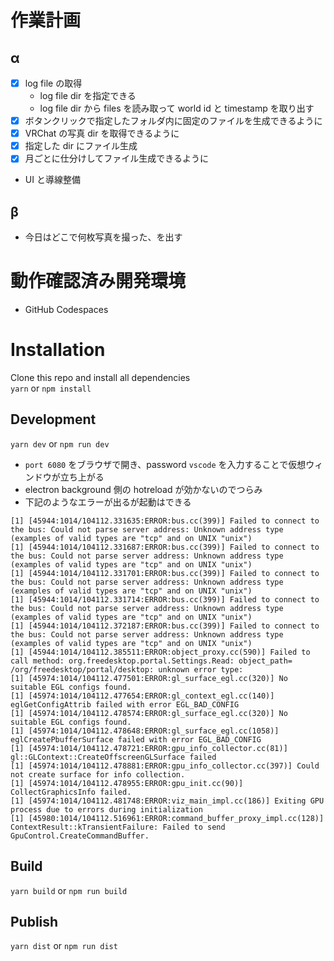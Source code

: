 # 作業計画
## α
* [x] log file の取得
    * log file dir を指定できる
    * log file dir から files を読み取って world id と timestamp を取り出す
* [x] ボタンクリックで指定したフォルダ内に固定のファイルを生成できるように
* [x] VRChat の写真 dir を取得できるように
* [x] 指定した dir にファイル生成
* [x] 月ごとに仕分けしてファイル生成できるように
* UI と導線整備

## β
* 今日はどこで何枚写真を撮った、を出す


# 動作確認済み開発環境
* GitHub Codespaces

# Installation

Clone this repo and install all dependencies  
`yarn` or `npm install`

## Development

`yarn dev` or `npm run dev`

* `port 6080` をブラウザで開き、password `vscode` を入力することで仮想ウィンドウが立ち上がる
* electron background 側の hotreload が効かないのでつらみ
* 下記のようなエラーが出るが起動はできる
```
[1] [45944:1014/104112.331635:ERROR:bus.cc(399)] Failed to connect to the bus: Could not parse server address: Unknown address type (examples of valid types are "tcp" and on UNIX "unix")
[1] [45944:1014/104112.331687:ERROR:bus.cc(399)] Failed to connect to the bus: Could not parse server address: Unknown address type (examples of valid types are "tcp" and on UNIX "unix")
[1] [45944:1014/104112.331701:ERROR:bus.cc(399)] Failed to connect to the bus: Could not parse server address: Unknown address type (examples of valid types are "tcp" and on UNIX "unix")
[1] [45944:1014/104112.331714:ERROR:bus.cc(399)] Failed to connect to the bus: Could not parse server address: Unknown address type (examples of valid types are "tcp" and on UNIX "unix")
[1] [45944:1014/104112.372187:ERROR:bus.cc(399)] Failed to connect to the bus: Could not parse server address: Unknown address type (examples of valid types are "tcp" and on UNIX "unix")
[1] [45944:1014/104112.385511:ERROR:object_proxy.cc(590)] Failed to call method: org.freedesktop.portal.Settings.Read: object_path= /org/freedesktop/portal/desktop: unknown error type: 
[1] [45974:1014/104112.477501:ERROR:gl_surface_egl.cc(320)] No suitable EGL configs found.
[1] [45974:1014/104112.477654:ERROR:gl_context_egl.cc(140)] eglGetConfigAttrib failed with error EGL_BAD_CONFIG
[1] [45974:1014/104112.478574:ERROR:gl_surface_egl.cc(320)] No suitable EGL configs found.
[1] [45974:1014/104112.478648:ERROR:gl_surface_egl.cc(1058)] eglCreatePbufferSurface failed with error EGL_BAD_CONFIG
[1] [45974:1014/104112.478721:ERROR:gpu_info_collector.cc(81)] gl::GLContext::CreateOffscreenGLSurface failed
[1] [45974:1014/104112.478881:ERROR:gpu_info_collector.cc(397)] Could not create surface for info collection.
[1] [45974:1014/104112.478955:ERROR:gpu_init.cc(90)] CollectGraphicsInfo failed.
[1] [45974:1014/104112.481748:ERROR:viz_main_impl.cc(186)] Exiting GPU process due to errors during initialization
[1] [45980:1014/104112.516961:ERROR:command_buffer_proxy_impl.cc(128)] ContextResult::kTransientFailure: Failed to send GpuControl.CreateCommandBuffer.
```

## Build

`yarn build` or `npm run build`

## Publish

`yarn dist` or `npm run dist`